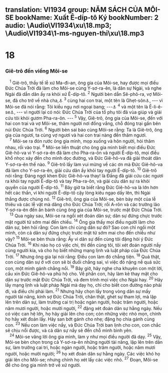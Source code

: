 translation: VI1934
group: NĂM SÁCH CỦA MÔI-SE
bookName: Xuất Ê-díp-tô Ký 
bookNumber: 2
audio: \Audio\VI1934\xu\18.mp3; \Audio\VI1934\1-ms-nguyen-thi\xu\18.mp3
-------

<div class="title"><h1>18</h1><h3>Giê-trô đến viếng Môi-se</h3></div>
<span class="verse xu_18_1"> <sup>1</sup> Giê-trô, thầy tế lễ xứ Ma-đi-an, ông gia của Môi-se, hay được mọi điều Đức Chúa Trời đã làm cho Môi-se cùng Y-sơ-ra-ên, là dân sự Ngài, và nghe Ngài đã dẫn dân ấy ra khỏi xứ Ê-díp-tô. </span>
<span class="verse xu_18_2"><sup>2</sup> Người bèn dẫn Sê-phô-ra, vợ Môi-se, đã cho trở về nhà cha,<a data-toggle="tooltip" data-placement="bottom" title="Xu 2:21-22">⚓</a></span>
<span class="verse xu_18_3"><sup>3</sup> cùng hai con trai, một tên là Ghẹt-sôn<a data-toggle="tooltip" data-placement="bottom" title="Nghĩa là khách ngoại bang">⚓</a>, --- vì Môi-se đã nói rằng: Tôi kiều ngụ nơi ngoại bang; ---<a data-toggle="tooltip" data-placement="bottom" title="Cong 7:29">⚓</a></span>
<span class="verse xu_18_4"><sup>4</sup> và một tên là Ê-li-ê-se<a data-toggle="tooltip" data-placement="bottom" title="Nghĩa là Đức Chúa Trời vùa giúp">⚓</a>, --- vì người lại có nói: Đức Chúa Trời của tổ phụ tôi đã vùa giúp và giải cứu tôi khỏi gươm Pha-ra-ôn. --- </span>
<span class="verse xu_18_5"><sup>5</sup> Vậy, Giê-trô, ông gia của Môi-se, đến với hai con trai và vợ Môi-se, thăm người nơi đồng vắng, chỗ đóng trại gần bên núi Đức Chúa Trời. </span>
<span class="verse xu_18_6"><sup>6</sup> Người bèn sai báo cùng Môi-se rằng: Ta là Giê-trô, ông gia của ngươi, ta cùng vợ ngươi và hai con trai nàng đến thăm ngươi. <br/></span>
<span class="verse xu_18_7"> <sup>7</sup> Môi-se ra đón rước ông gia mình, mọp xuống và hôn người, hỏi thăm nhau, rồi vào trại. </span>
<span class="verse xu_18_8"><sup>8</sup> Môi-se liền thuật cho ông gia mình biết mọi điều Đức Giê-hô-va vì Y-sơ-ra-ên đã làm cho Pha-ra-ôn và người Ê-díp-tô, mọi điều khổ nhọc xảy đến cho mình dọc đường, và Đức Giê-hô-va đã giải thoát dân Y-sơ-ra-ên thế nào. </span>
<span class="verse xu_18_9"><sup>9</sup> Giê-trô lấy làm vui mừng về các ơn mà Đức Giê-hô-va đã làm cho Y-sơ-ra-ên, giải cứu dân ấy khỏi tay người Ê-díp-tô. </span>
<span class="verse xu_18_10"><sup>10</sup> Giê-trô nói rằng: Đáng ngợi khen Đức Giê-hô-va thay! là Đấng đã giải cứu các ngươi ra khỏi tay người Ê-díp-tô và tay Pha-ra-ôn, và giải cứu dân sự ra khỏi quyền của người Ê-díp-tô. </span>
<span class="verse xu_18_11"><sup>11</sup> Bây giờ ta biết rằng Đức Giê-hô-va là lớn hơn hết các thần, vì khi người Ê-díp-tô cậy lòng kiêu ngạo dấy lên, thì Ngài thắng được chúng nó. </span>
<span class="verse xu_18_12"><sup>12</sup> Giê-trô, ông gia của Môi-se, bèn bày một của lễ thiêu và các lễ vật mà dâng cho Đức Chúa Trời; rồi A-rôn và các trưởng lão Y-sơ-ra-ên đến ăn bánh cùng ông gia của Môi-se, trước mặt Đức Chúa Trời. <br/></span>
<span class="verse xu_18_13"> <sup>13</sup> Qua ngày sau, Môi-se ra ngồi xét đoán dân sự; dân sự đứng chực trước mặt người từ sớm mai đến chiều. </span>
<span class="verse xu_18_14"><sup>14</sup> Ông gia thấy mọi điều người làm cho dân sự, bèn hỏi rằng: Con làm chi cùng dân sự đó? Sao con chỉ ngồi một mình, còn cả dân sự đứng chực trước mặt từ sớm mai cho đến chiều như vậy? </span>
<span class="verse xu_18_15"><sup>15</sup> Môi-se bèn thưa rằng: Ấy vì dân sự đến cùng tôi đặng hỏi ý Đức Chúa Trời. </span>
<span class="verse xu_18_16"><sup>16</sup> Khi nào họ có việc chi, thì đến cùng tôi, tôi xét đoán người nầy cùng người kia, và cho họ biết những mạng lịnh và luật pháp của Đức Chúa Trời. </span>
<span class="verse xu_18_17"><sup>17</sup> Nhưng ông gia lại nói rằng: Điều con làm đó chẳng tiện. </span>
<span class="verse xu_18_18"><sup>18</sup> Quả thật, con cùng dân sự ở với con sẽ bị đuối chẳng sai, vì việc đó nặng nề quá sức con, một mình gánh chẳng nổi. </span>
<span class="verse xu_18_19"><sup>19</sup> Bây giờ, hãy nghe cha khuyên con một lời, cầu xin Đức Giê-hô-va phù hộ cho. Về phần con, hãy làm kẻ thay mặt cho dân sự trước mặt Đức Chúa Trời, và đem trình mọi việc cho Ngài hay. </span>
<span class="verse xu_18_20"><sup>20</sup> Hãy lấy mạng lịnh và luật pháp Ngài mà dạy họ, chỉ cho biết con đường nào phải đi, và điều chi phải làm. </span>
<span class="verse xu_18_21"><sup>21</sup> Nhưng hãy chọn lấy trong vòng dân sự mấy người tài năng, kính sợ Đức Chúa Trời, chân thật, ghét sự tham lợi, mà lập lên trên dân sự, làm trưởng cai trị hoặc ngàn người, hoặc trăm người, hoặc năm mươi người, hoặc mười người, </span>
<span class="verse xu_18_22"><sup>22</sup> đặng xét đoán dân sự hằng ngày. Nếu có việc can hệ lớn, họ hãy giải lên cho con; còn những việc nhỏ mọn, chính họ hãy xét đoán lấy. Hãy san bớt gánh cho nhẹ; đặng họ chia gánh cùng con. </span>
<span class="verse xu_18_23"><sup>23</sup> Nếu con làm việc nầy, và Đức Chúa Trời ban lịnh cho con, con chắc sẽ chịu nổi được, và cả dân sự nầy sẽ đến chỗ mình bình yên. <br/></span>
<span class="verse xu_18_24"> <sup>24</sup> Môi-se vâng lời ông gia mình, làm y như mọi điều người đã dạy. </span>
<span class="verse xu_18_25"><sup>25</sup> Vậy, Môi-se bèn chọn trong cả Y-sơ-ra-ên những người tài năng, lập lên trên dân sự, làm trưởng cai tri, hoặc ngàn người, hoặc trăm người, hoặc năm mươi người, hoặc mười người; </span>
<span class="verse xu_18_26"><sup>26</sup> họ xét đoán dân sự hằng ngày. Các việc khó họ giải lên cho Môi-se; nhưng chính họ xét lấy các việc nhỏ. </span>
<span class="verse xu_18_27"><sup>27</sup> Đoạn, Môi-se để cho ông gia mình trở về xứ người. <br/></span>
